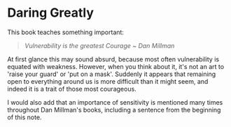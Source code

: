 # Daring Greatly

This book teaches something important:

> *Vulnerability is the greatest Courage ~ Dan Millman*

At first glance this may sound absurd, because most often vulnerability is equated with weakness. However, when you think about it, it's not an art to 'raise your guard' or 'put on a mask'. Suddenly it appears that remaining open to everything around us is more difficult than it might seem, and indeed it is a trait of those most courageous. 

I would also add that an importance of sensitivity is mentioned many times throughout Dan Millman's books, including a sentence from the beginning of this note.